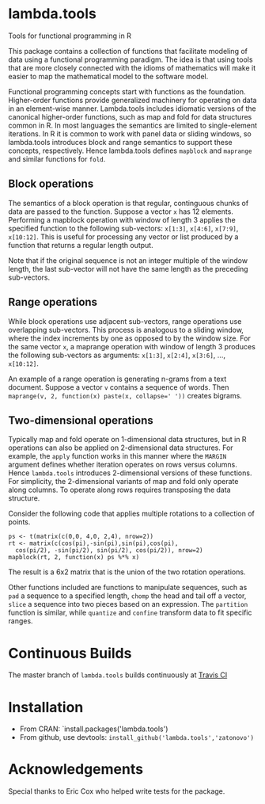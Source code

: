 lambda.tools
============

Tools for functional programming in R

This package contains a collection of functions that facilitate modeling 
of data using a functional programming paradigm. The idea is that 
using tools that are more closely connected with the 
idioms of mathematics will make it easier to map 
the mathematical model to the software model. 

Functional programming concepts start with functions as the foundation.
Higher-order functions provide generalized machinery for operating
on data in an element-wise manner. Lambda.tools includes idiomatic
versions of the canonical higher-order functions, such as map and fold
for data structures common in R. In most languages the semantics are
limited to single-element iterations. In R it is common to work with
panel data or sliding windows, so lambda.tools introduces block
and range semantics to support these concepts, respectively. 
Hence lambda.tools defines `mapblock` and `maprange` and similar 
functions for `fold`. 

Block operations
----------------

The semantics of a block operation is that regular, continguous chunks of
data are passed to the function. Suppose a vector `x` has 12 elements.
Performing a mapblock operation with window of length 3 applies the 
specified function to the following sub-vectors: `x[1:3]`, `x[4:6]`, 
`x[7:9]`, `x[10:12]`. This is useful for processing any vector or 
list produced by a function that returns a regular length output.

Note that if the original sequence is not an integer multiple of the
window length, the last sub-vector will not have the same length as
the preceding sub-vectors.

Range operations
----------------

While block operations use adjacent sub-vectors, range operations
use overlapping sub-vectors. This process is analogous to a 
sliding window, where the index increments by one as opposed to
by the window size. For the same vector `x`, a maprange operation
with window of length 3 produces the following sub-vectors as
arguments: `x[1:3]`, `x[2:4]`, `x[3:6]`, ..., `x[10:12]`.

An example of a range operation is generating n-grams from a text
document. Suppose a vector `v` contains a sequence of words. Then
`maprange(v, 2, function(x) paste(x, collapse=' '))` creates bigrams.


Two-dimensional operations
--------------------------

Typically map and fold operate on 1-dimensional data structures,
but in R operations can also be applied on 2-dimensional data structures.
For example, the `apply` function works in this manner where the
`MARGIN` argument defines whether iteration operates on rows versus
columns. 
Hence `lambda.tools` introduces 2-dimensional versions of
these functions.  For simplicity, the 2-dimensional variants of 
map and fold only operate along columns.
To operate along rows requires transposing the data structure.

Consider the following code that applies multiple
rotations to a collection of points.

```
ps <- t(matrix(c(0,0, 4,0, 2,4), nrow=2))
rt <- matrix(c(cos(pi),-sin(pi),sin(pi),cos(pi), 
  cos(pi/2), -sin(pi/2), sin(pi/2), cos(pi/2)), nrow=2)
mapblock(rt, 2, function(x) ps %*% x)
```
 
The result is a 6x2 matrix that is the union of the two rotation
operations.

Other functions included are functions to manipulate sequences,
such as `pad` a sequence to a specified length, `chomp`
the head and tail off a vector, `slice` a sequence into
two pieces based on an expression. The `partition` function
is similar, while `quantize` and `confine` transform data to fit
specific ranges.


Continuous Builds
=================

The master branch of `lambda.tools` builds continuously at 
[Travis CI](https://travis-ci.org/zatonovo/lambda.tools)

Installation
============

+ From CRAN: `install.packages('lambda.tools')
+ From github, use devtools: ```install_github('lambda.tools','zatonovo')```


Acknowledgements
================
Special thanks to Eric Cox who helped write tests for the package.
